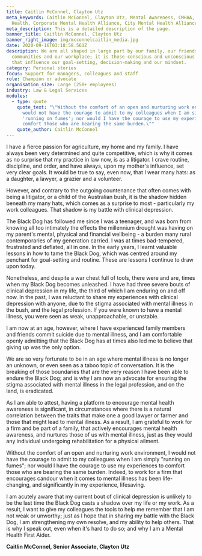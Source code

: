 ```yaml
---
title: Caitlin McConnel, Clayton Utz
meta_keywords: Caitlin McConnel, Clayton Utz, Mental Awareness, CMHAA, Mental
  Health, Corporate Mental Health Alliance, City Mental Health Alliance
meta_description: This is a detailed description of the page.
banner_title: Caitlin McConnel, Clayton Utz
banner_right_image: img/mcconnelcaitlin_media.jpg
date: 2020-09-16T03:18:58.561Z
description: We are all shaped in large part by our family, our friends, our
  communities and our workplace; it is those conscious and unconscious bonds
  that influence our goal-setting, decision-making and our mindset.
category: Personal stories
focus: Support for managers, colleagues and staff
role: Champion or advocate
organisation_size: Large (250+ employees)
industry: Law & Legal Services
modules:
  - type: quote
    quote_text: "\"Without the comfort of an open and nurturing work environment, I
      would not have the courage to admit to my colleagues when I am simply
      'running on fumes'; nor would I have the courage to use my experiences to
      comfort those who are bearing the same burden.\""
    quote_author: Caitlin McConnel
---
```

I have a fierce passion for agriculture, my home and my family. I have always been very determined and quite competitive, which is why it comes as no surprise that my practice in law now, is as a litigator. I crave routine, discipline, and order, and have always, upon my mother's influence, set very clear goals. It would be true to say, even now, that I wear many hats: as a daughter, a lawyer, a grazier and a volunteer.

However, and contrary to the outgoing countenance that often comes with being a litigator, or a child of the Australian bush, it is the shadow hidden beneath my many hats, which comes as a surprise to most - particularly my work colleagues. That shadow is my battle with clinical depression.

The Black Dog has followed me since I was a teenager, and was born from knowing all too intimately the effects the millennium drought was having on my parent's mental, physical and financial wellbeing - a burden many rural contemporaries of my generation carried. I was at times bad-tempered, frustrated and deflated, all in one. In the early years, I learnt valuable lessons in how to tame the Black Dog, which was centred around my penchant for goal-setting and routine. These are lessons I continue to draw upon today.

Nonetheless, and despite a war chest full of tools, there were and are, times when my Black Dog becomes unleashed. I have had three severe bouts of clinical depression in my life, the third of which I am enduring on and off now. In the past, I was reluctant to share my experiences with clinical depression with anyone, due to the stigma associated with mental illness in the bush, and the legal profession. If you were known to have a mental illness, you were seen as weak, unapproachable, or unstable.

I am now at an age, however, where I have experienced family members and friends commit suicide due to mental illness, and I am comfortable openly admitting that the Black Dog has at times also led me to believe that giving up was the only option.

We are so very fortunate to be in an age where mental illness is no longer an unknown, or even seen as a taboo topic of conversation. It is the breaking of those boundaries that are the very reason I have been able to endure the Black Dog; and is why I am now an advocate for ensuring the stigma associated with mental illness in the legal profession, and on the land, is eradicated.

As I am able to attest, having a platform to encourage mental health awareness is significant, in circumstances where there is a natural correlation between the traits that make one a good lawyer or farmer and those that might lead to mental illness. As a result, I am grateful to work for a firm and be part of a family, that actively encourages mental health awareness, and nurtures those of us with mental illness, just as they would any individual undergoing rehabilitation for a physical ailment.

Without the comfort of an open and nurturing work environment, I would not have the courage to admit to my colleagues when I am simply "running on fumes"; nor would I have the courage to use my experiences to comfort those who are bearing the same burden. Indeed, to work for a firm that encourages candour when it comes to mental illness has been life-changing, and significantly in my experience, lifesaving.

I am acutely aware that my current bout of clinical depression is unlikely to be the last time the Black Dog casts a shadow over my life or my work. As a result, I want to give my colleagues the tools to help me remember that I am not weak or unworthy; just as I hope that in sharing my battle with the Black Dog, I am strengthening my own resolve, and my ability to help others. That is why I speak out, even when it's hard to do so; and why I am a Mental Health First Aider.

**Caitlin McConnel, Senior Associate, Clayton Utz**